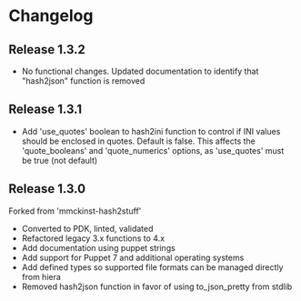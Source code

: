 # Changelog

## Release 1.3.2

- No functional changes.  Updated documentation to identify that "hash2json" function is removed 

## Release 1.3.1

- Add 'use_quotes' boolean to hash2ini function to control if INI values should be enclosed in quotes. Default is false.
  This affects the 'quote_booleans' and 'quote_numerics' options, as 'use_quotes' must be true (not default)

## Release 1.3.0

Forked from 'mmckinst-hash2stuff'
- Converted to PDK, linted, validated
- Refactored legacy 3.x functions to 4.x
- Add documentation using puppet strings
- Add support for Puppet 7 and additional operating systems
- Add defined types so supported file formats can be managed directly from hiera
- Removed hash2json function in favor of using to_json_pretty from stdlib

